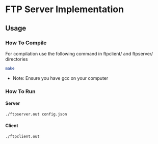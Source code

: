 # FTP Server Implementation

## Usage
### How To Compile
For compilation use the following command in ftpclient/ and ftpserver/ directories
```bash
make
```
* Note: Ensure you have gcc on your computer
### How To Run
#### Server
```bash
./ftpserver.out config.json
```
#### Client
```bash
./ftpclient.out
```
